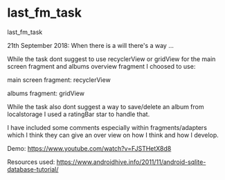 # last_fm_task
last_fm_task

21th September 2018: When there is a will there's a way ...

While the task dont suggest to use recyclerView or gridView for the main screen fragment and albums overview fragment I choosed to use:

main screen fragment: recyclerView

albums fragment: gridView

While the task also dont suggest a way to save/delete an album from localstorage I used a ratingBar star to handle that.

I have included some comments especially within fragments/adapters which I think they can give an over view on how I think and how I develop.

Demo: 
https://www.youtube.com/watch?v=FJSTHetX8d8

Resources used:
https://www.androidhive.info/2011/11/android-sqlite-database-tutorial/
